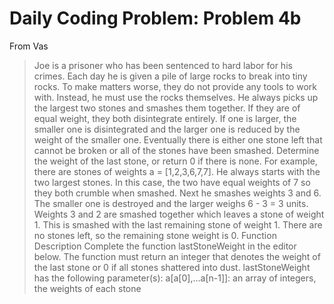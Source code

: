 ﻿# Daily Coding Problem: Problem 4b

From Vas

> Joe is a prisoner who has been sentenced to hard labor for his crimes.
> Each day he is given a pile of large rocks to break into tiny rocks.
> To make matters worse, they do not provide any tools to work with. Instead, he must use the rocks themselves.
> He always picks up the largest two stones and smashes them together. If they are of equal weight, they both disintegrate entirely.
> If one is larger, the smaller one is disintegrated and the larger one is reduced by the weight of the smaller one.
> Eventually there is either one stone left that cannot be broken or all of the stones have been smashed. Determine the weight of the last stone,
> or return 0 if there is none.
> For example, there are stones of weights a = [1,2,3,6,7,7]. He always starts with the two largest stones.
> In this case, the two have equal weights of 7 so they both crumble when smashed. Next he smashes weights 3 and 6. The smaller one is destroyed
> and the larger weighs 6 - 3 = 3 units. Weights 3 and 2 are smashed together which leaves a stone of weight 1. This is smashed with the last
> remaining stone of weight 1. There are no stones left, so the remaining stone weight is 0.
> Function Description
> Complete the function lastStoneWeight in the editor below. The function must return an integer that denotes the weight of the last stone
> or 0 if all stones shattered into dust.
> lastStoneWeight has the following parameter(s):
> a[a[0],...a[n-1]]: an array of integers, the weights of each stone
